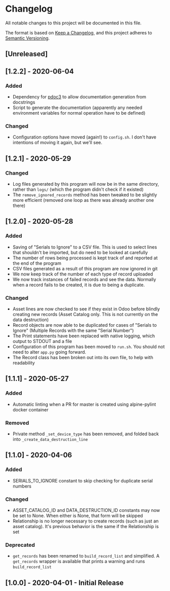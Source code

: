 # Changelog

All notable changes to this project will be documented in this file.

The format is based on [Keep a Changelog](https://keepachangelog.com/en/1.0.0/),
and this project adheres to [Semantic Versioning](https://semver.org/spec/v2.0.0.html).

## [Unreleased]

## [1.2.2] - 2020-06-04

### Added

- Dependency for [pdoc3](https://pdoc3.github.io/pdoc/) to allow documentation generation from docstrings
- Script to generate the documentation (apparently any needed environment variables for normal operation have to be defined)

### Changed

- Configuration options have moved (again!) to `config.sh`. I don't have intentions of moving it again, but we'll see.

## [1.2.1] - 2020-05-29

### Changed

- Log files generated by this program will now be in the same directory, rather than `logs/` (which the program didn't check if it existed)
- The `remove_ignored_records` method has been tweaked to be slightly more efficient (removed one loop as there was already another one there)

## [1.2.0] - 2020-05-28

### Added

- Saving of "Serials to Ignore" to a CSV file. This is used to select lines that shouldn't be imported, but do need to be looked at carefully
- The number of rows being processed is kept track of and reported at the end of the program
- CSV files generated as a result of this program are now ignored in git
- We now keep track of the number of each type of record uploaded
- We now track instances of failed records and see the data. Normally when a record fails to be created, it is due to being a duplicate.

### Changed

- Asset lines are now checked to see if they exist in Odoo before blindly creating new records (Asset Catalog only. This is not currently on the data destruction)
- Record objects are now able to be duplicated for cases of "Serials to Ignore" (Multiple Records with the same "Serial Number")
- The Print statements have been replaced with native logging, which output to STDOUT and a file
- Configuration of this program has been moved to `run.sh`. You should not need to alter `app.py` going forward.
- The Record class has been broken out into its own file, to help with readability

## [1.1.1] - 2020-05-27

### Added

- Automatic linting when a PR for master is created using alpine-pylint docker container

### Removed

- Private method `_set_device_type` has been removed, and folded back into `_create_data_destruction_line`

## [1.1.0] - 2020-04-06

### Added

- SERIALS_TO_IGNORE constant to skip checking for duplicate serial numbers

### Changed

- ASSET_CATALOG_ID and DATA_DESTRUCTION_ID constants may now be set to None. When either is None, that form will be skipped
- Relationship is no longer necessary to create records (such as just an asset catalog). It's previous behavior is the same if the Relationship is set

### Deprecated

- `get_records` has been renamed to `build_record_list` and simplified. A `get_records` wrapper is available that prints a warning and runs `build_record_list`

## [1.0.0] - 2020-04-01 - Initial Release
